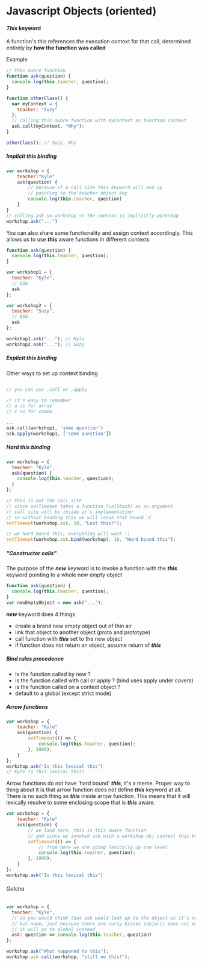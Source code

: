 # Javascript Objects (oriented)

#### **_This_** keyword

A function's this references the execution context for that call, determined entirely by **how the function was called**

Example

```javascript
// this aware function
function ask(question) {
  console.log(this.teacher, question);
}

function otherClass() {
  var myContext = {
    teacher: "Suzy"
  };
  // calling this aware function with myContext as function context
  ask.call(myContext, "Why");
}

otherClass(); // Suzy, Why
```

##### Implicit **_this_** binding

```javascript
var workshop = {
    teacher:"Kyle"
    ask(question) {
        // because of a call site this keyword will end up
        // pointing to the teacher object key
        console.log(this.teacher, question)
    }
}
// calling ask on workshop so the context is implicitly workshop
workshop.ask("...")
```

You can also share some functionality and assign context accordingly. This allows us to use **_this_** aware functions in different contexts

```javascript
function ask(question) {
  console.log(this.teacher, question);
}

var workshop1 = {
  teacher: "Kyle",
  // ES6
  ask
};

var workshop2 = {
  teacher: "Suzy",
  // ES6
  ask
};

workshop1.ask("..."); // Kyle
workshop2.ask("..."); // Suzy
```

##### Explicit **_this_** binding

Other ways to set up context binding

```javascript

// you can use .call or .apply

// it's easy to remember
// a is for array
// c is for comma

...
ask.call(workshop1, 'some question')
ask.apply(workshop1, ['some question'])
```

##### Hard **_this_** binding

```javascript
var workshop = {
  teacher: "Kyle",
  ask(question) {
    console.log(this.teacher, question);
  }
};

// this is not the call site
// since setTimeout takes a function (callback) as an argument
// call site will be inside it's implementation
// so without binding this we will loose that bound :C
setTimeout(workshop.ask, 10, "Lost this?");

// we hard bound this, everything will work :)
setTimeout(workshop.ask.bind(workshop), 10, "Hard bound this");
```

##### "Constructor calls"

The purpose of the **_new_** keyword is to invoke a function with the **_this_** keyword pointing to a whole new empty object

```javascript
function ask(question) {
  console.log(this.teacher, question);
}
var newEmptyObject = new ask("...");
```

**_new_** keyword does 4 things

- create a brand new empty object out of thin air
- link that object to another object (proto and prototype)
- call function with **_this_** set to the new object
- if function does not return an object, assume return of **_this_**

##### Bind rules precedence

- is the function called by new ?
- is the function called with call or apply ? (bind uses apply under covers)
- is the function called on a context object ?
- default to a global (except strict mode)

##### Arrow functions

```javascript
var workshop = {
    teacher: "Kyle"
    ask(question) {
        setTimeout(() => {
            console.log(this.teacher, question);
        }, 1000);
    }
};
workshop.ask("Is this lexical this")
// Kyle is this lexical this?
```

Arrow functions do not have 'hard bound' **_this_**, it's a meme.
Proper way to thing about it is that arrow function does not define **_this_** keyword at all. There is no such thing as **_this_** inside arrow function. This means that it will lexically resolve to some enclosing scope that is **_this_** aware.

```javascript
var workshop = {
    teacher: "Kyle"
    ask(question) {
        // we land here, this is this aware function
        // and since we invoked ask with a workshop obj context this keyword here points to a teacher key object :)
        setTimeout(() => {
            // from here we are going lexically up one level
            console.log(this.teacher, question);
        }, 1000);
    }
};
workshop.ask("Is this lexical this")
```

###### Gotcha

```javascript
var workshop = {
  teacher: "Kyle",
  // so you would think that ask would look up to the object as it's next scope
  // but nope, just because there are curly braces (object) does not make it a scope
  // it will go to global instead
  ask: question => console.log(this.teacher, question)
};

workshop.ask("What happened to this");
workshop.ask.call(workshop, "still no this?");
```
